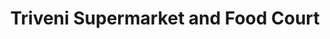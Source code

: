 ---
title: "Triveni Supermarket and Food Court"
url: /ellicott-city/triveni-supermarket-and-food-court/
shop: supermarket
---